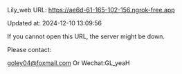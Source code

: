 Lily_web URL: https://ae6d-61-165-102-156.ngrok-free.app

Updated at: 2024-12-10 13:09:56

If you cannot open this URL, the server might be down.

Please contact: 

goley04@foxmail.com Or Wechat:GL_yeaH